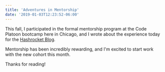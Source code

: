 ```yaml
---
title: 'Adventures in Mentorship'
date: '2019-01-03T12:23:52-06:00'
---
```


This fall, I participated in the formal mentorship program at the Code Platoon
bootcamp here in Chicago, and I wrote about the experience today for the
[Hashrocket Blog](https://hashrocket.com/blog/posts/adventures-in-mentorship).

Mentorship has been incredibly rewarding, and I'm excited to start work with
the new cohort this month.

Thanks for reading!
